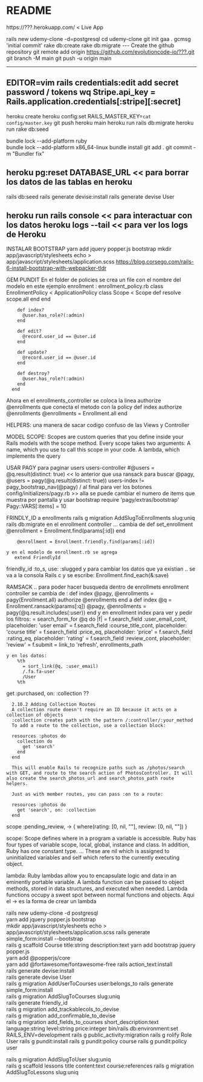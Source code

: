 # README

https://???.herokuapp.com/   < Live App

rails new udemy-clone -d=postgresql
cd udemy-clone
git init
gaa .
gcmsg 'initial commit'
rake db:create
rake db:migrate
--- Create the github repository
git remote add origin https://github.com/evolutioncode-io/???.git
git branch -M main
git push -u origin main

----
EDITOR=vim rails credentials:edit
add secret password / tokens
<ESC> wq
Stripe.api_key = Rails.application.credentials[:stripe][:secret]
---
heroku create
heroku config:set RAILS_MASTER_KEY=`cat config/master.key`
git push heroku main
heroku run rails db:migrate
heroku run rake db:seed

bundle lock --add-platform ruby  
bundle lock --add-platform x86_64-linux 
bundle install
git add .
git commit -m "Bundler fix"

heroku pg:reset DATABASE_URL  << para borrar los datos de las tablas en heroku
---
rails db:seed
rails generate devise:install
rails generate devise User

heroku run rails console   << para interactuar con los datos
heroku logs --tail         << para ver los logs de Heroku
---

INSTALAR BOOTSTRAP
 yarn add jquery popper.js bootstrap
 mkdir app/javascript/stylesheets
 echo > app/javascript/stylesheets/application.scss
 https://blog.corsego.com/rails-6-install-bootstrap-with-webpacker-tldr


GEM PUNDIT
En el folder de policies se crea un file con el nombre del modelo  en este ejemplo enrollment :  enrollment_policy.rb
      class EnrollmentPolicy < ApplicationPolicy
        class Scope < Scope
          def resolve
            scope.all
          end
        end

        def index?
          @user.has_role?(:admin)
        end
        
        def edit?
          @record.user_id == @user.id
        end

        def update?
          @record.user_id == @user.id
        end

        def destroy?
          @user.has_role?(:admin)
        end
      end
  
  Ahora en el enrollments_controller  se coloca la linea authorize @enrollments  que conecta el metodo con la policy
      def index
        authorize @enrollments
        @enrollments = Enrollment.all
      end
    

HELPERS:  una manera de sacar codigo confuso de las Views y Controller 

MODEL SCOPE: Scopes are custom queries that you define inside your Rails models with the scope method. Every scope takes two arguments: A name, which you use to call this scope in your code. A lambda, which implements the query

USAR PAGY para paginar users
    users-controller
        #@users = @q.result(distinct: true)  << lo anterior que usa ransack para buscar
        @pagy, @users = pagy(@q.result(distinct: true))
    users-index
        != pagy_bootstrap_nav(@pagy)   / al final para ver los botones
    config/initializers/pagy.rb  >> alla se puede cambiar el numero de items que muestra por pantalla y usar bootstrap
        require 'pagy/extras/bootstrap'
        Pagy::VARS[:items]  = 10  

FRINDLY_ID  a enrollments
    rails g migration AddSlugToEnrollments slug:uniq
    rails db:migrate
    en el enrollment controller ... cambia de 
        def set_enrollment
          @enrollment = Enrollment.find(params[:id])
        end

        @enrollment = Enrollment.friendly.find(params[:id])

    y en el modelo de enrollment.rb se agrega
       extend FriendlyId
   friendly_id :to_s, use: :slugged
   y para cambiar los datos que ya existian .. se va a la consola Rails c y se escribe: Enrollment.find_each(&:save)

RAMSACK  .. para poder hacer busqueda dentro de enrollmets
    enrollment controller
        se cambia de :
            def index
              @pagy, @enrollments = pagy(Enrollment.all)
              authorize @enrollments
            end
            a
            def index
              @q = Enrollment.ransack(params[:q])
              @pagy, @enrollments = pagy(@q.result.includes(:user))
            end
    y en enrollment index para ver y pedir los filtros:
        = search_form_for @q do |f|
        = f.search_field :user_email_cont, placeholder: 'user email'
        = f.search_field :course_title_cont, placeholder: 'course title'
        = f.search_field :price_eq, placeholder: 'price'
        = f.search_field :rating_eq, placeholder: 'rating'
        = f.search_field :review_cont, placeholder: 'review'
        = f.submit
      = link_to 'refresh', enrollments_path

    y en los datos:
        %th
          = sort_link(@q, :user_email)
          /.fa.fa-user
          /User
        %th

get :purchased, on: :collection ??

      2.10.2 Adding Collection Routes
      A collection route doesn't require an ID because it acts on a collection of objects
      :collection creates path with the pattern /:controller/:your_method
      To add a route to the collection, use a collection block:

      resources :photos do
        collection do
          get 'search'
        end
      end

      This will enable Rails to recognize paths such as /photos/search with GET, and route to the search action of PhotosController. It will also create the search_photos_url and search_photos_path route helpers.

      Just as with member routes, you can pass :on to a route:

      resources :photos do
        get 'search', on: :collection
      end

scope :pending_review, -> { where(rating: [0, nil, ""], review: [0, nil, ""]) }

  scope:  Scope defines where in a program a variable is accessible. Ruby has four types of variable scope, local, global, instance and class. In addition, Ruby has one constant type. ... These are nil which is assigned to uninitialized variables and self which refers to the currently executing object.

  lambda:  Ruby lambdas allow you to encapsulate logic and data in an eminently portable variable. A lambda function can be passed to object methods, stored in data structures, and executed when needed. Lambda functions occupy a sweet spot between normal functions and objects.  Aqui el -> es la forma de crear un lambda 



rails new udemy-clone -d postgresql      
yarn add jquery popper.js bootstrap   
mkdir app/javascript/stylesheets 
echo > app/javascript/stylesheets/application.scss 
rails generate simple_form:install --bootstrap   
rails g scaffold Course title:string description:text 
yarn add bootstrap jquery popper.js   
yarn add @popperjs/core  
yarn add @fortawesome/fontawesome-free
rails action_text:install  
rails generate devise:install  
rails generate devise User  
rails g migration AddUserToCourses user:belongs_to
rails generate simple_form:install     
rails g migration AddSlugToCourses slug:uniq  
rails generate friendly_id    
rails g migration add_trackablecols_to_devise   
rails g migration add_confirmable_to_devise    
rails g migration add_fields_to_courses short_description:text language:string level:string price:integer
bin/rails db:environment:set RAILS_ENV=development
rails g public_activity:migration 
rails g rolify Role User 
rails g pundit:install 
rails g pundit:policy course
rails g pundit:policy user 

rails g migration AddSlugToUser slug:uniq  
rails g scaffold lessons title content:text course:references
rails g migration AddSlugToLessons slug:uniq


